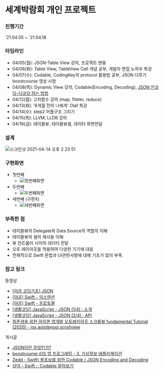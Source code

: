 

# 세계박람회 개인 프로젝트
### 진행기간
'21.04.05 ~ '21.04.18

### 타임라인
- 04/05(월): JSON-Table View 강의, 프로젝트 멘붕
- 04/06(화): Table View, TableView Cell 개념 공부, 개발자 면접 노하우 특강
- 04/07(수): Codable, CodingKey의 protocol 활용법 공부, JSON 다루기 boostcourse 영상 시청
- 04/08(목): Dynamic View 강의, Codable(Encoding, Decoding), [JSON 인코딩-디코딩 하는 방법](https://github.com/Kioding/ios-exposition-universelle/blob/main/Docs/json.md)
- 04/12(월): 고차함수 강의 (map, fileter, reduce)
- 04/13(화): '6개월 전의 나에게' Olaf 특강
- 04/14(수): step2 어플구조 그리기
- 04/15(목): LLVM, LLDB 강의
- 04/16(금): 테이블뷰, 테이블뷰셀, 데이터 화면전달

### 설계
![스크린샷 2021-04-14 오후 2 23 51](https://user-images.githubusercontent.com/65153742/114658592-0a7d3900-9d2d-11eb-9a78-ae18734e5394.png)

### 구현화면
- 첫번째 
  - ![첫번째화면](https://user-images.githubusercontent.com/65153742/115547301-16469d80-a2e1-11eb-8a2a-62b74d3fd4fc.gif)
- 두번째
  - ![두번째화면](https://user-images.githubusercontent.com/65153742/115547686-82290600-a2e1-11eb-9a50-c97524f7c5b2.gif)
- 세번째 (구현X)
  - ![세번째화면](https://user-images.githubusercontent.com/65153742/115547791-a97fd300-a2e1-11eb-8083-f955a4774f22.gif)

### 부족한 점
- 테이블뷰의 Delegate와 Data Source의 역할의 이해
- 테이블뷰의 셀의 재사용 이해
- 뷰 컨트롤러 사이의 데이터 전달
- 오토 레이아웃을 적용하여 다양한 기기에 대응
- 전체적으로 Swift 문법과 UI관련사항에 대해 기초가 많이 부족.

### 참고 링크
동영상
- [[야곰 코딩기초] JSON](https://www.youtube.com/watch?v=jHML_8kdeoM)
- [[야곰] Swift - 익스텐션](https://www.youtube.com/watch?v=VRkCPbN_XPs)
- [[야곰] Swift - 프로토콜](https://www.youtube.com/watch?v=cjCgJPo3VM4&t=223s)
- [[생활코딩] JavaScript - JSON (1/4) : 소개](https://www.youtube.com/watch?v=MDK3xB6SuQk)
- [[생활코딩] JavaScript - JSON (2/4) : API](https://www.youtube.com/watch?v=P-ikNivpL9M)
- [취준생을 위한 아이폰 앱개발 오토레이아웃 스크롤뷰 fundamental Tutorial (2020) - ios autolayout scrollview](https://www.youtube.com/watch?v=MXJffcoWRlw&t=929s)

게시글
- [JSON이란 무엇인가?](https://velog.io/@surim014/JSON%EC%9D%B4%EB%9E%80-%EB%AC%B4%EC%97%87%EC%9D%B8%EA%B0%80)
- [boostcourse iOS 앱 프로그래밍 - 3. 기상정보 애플리케이션](https://www.boostcourse.org/mo326/joinLectures/12973?isDesc=false)
- [Zedd - Swift) 왕초보를 위한 Codable / JSON Encoding and Decoding](https://zeddios.tistory.com/373)
- [상어 - Swift :: Codable 알아보기](https://shark-sea.kr/entry/Swift-Codable-%EC%95%8C%EC%95%84%EB%B3%B4%EA%B8%B0)

